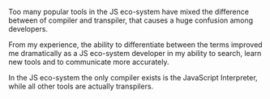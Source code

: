 Too many popular tools in the JS eco-system have mixed the difference between of compiler and transpiler, that causes a huge confusion among developers.

From my experience, the ability to differentiate between the terms improved me dramatically as a JS eco-system developer in my ability to search, learn new tools and to communicate more accurately.

In the JS eco-system the only compiler exists is the JavaScript Interpreter, while all other tools are actually transpilers.
